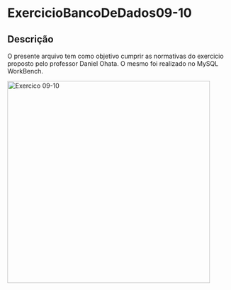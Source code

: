 # ExercicioBancoDeDados09-10

Descrição 
------------------------------
O presente arquivo tem como objetivo cumprir as normativas do exercicio proposto pelo professor Daniel Ohata. O mesmo foi realizado no MySQL WorkBench.

<img width="457" alt="Exercico 09-10" src="https://github.com/DiegoGamaDev/ExercicioBancoDeDados09-10/assets/129961011/85a6f6d6-b3cb-4374-9ca4-721220aac56b">

